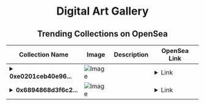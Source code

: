 <div align="center">

# Digital Art Gallery

## Trending Collections on OpenSea

| Collection Name                       | Image                                                                                     | Description                       | OpenSea Link                                                                                          |
|---------------------------------------|-------------------------------------------------------------------------------------------|-----------------------------------|--------------------------------------------------------------------------------------------------------|
| **<details><summary>0xe0201ceb40e96...</summary>0xe0201ceb40e96ab10413cff79b375fee40a541e1</details>** | ![Image](https://i2.seadn.io/optimism/0x2b4af402b907327489273847f7ee3b7c9a3b1187/9ae436df9b76bc38bc7163286d56c5/509ae436df9b76bc38bc7163286d56c5.png?w=200&auto=format) |  | <details><summary>Link</summary>[0xe0201ceb40e96ab10413cff79b375fee40a541e1](https://opensea.io/collection/0xe0201ceb40e96ab10413cff79b375fee40a541e1)</details> |
| **<details><summary>0x6894868d3f6c2...</summary>0x6894868d3f6c23bc3c5efad63ef657a80e37c159</details>** | ![Image](https://i2.seadn.io/optimism/0x2b4af402b907327489273847f7ee3b7c9a3b1187/9ae436df9b76bc38bc7163286d56c5/509ae436df9b76bc38bc7163286d56c5.png?w=200&auto=format) |  | <details><summary>Link</summary>[0x6894868d3f6c23bc3c5efad63ef657a80e37c159](https://opensea.io/collection/0x6894868d3f6c23bc3c5efad63ef657a80e37c159)</details> |

</div>